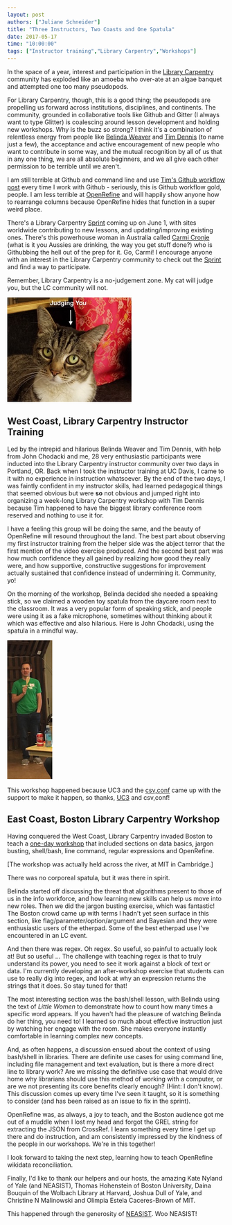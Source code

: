 ```yaml
---
layout: post
authors: ["Juliane Schneider"]
title: "Three Instructors, Two Coasts and One Spatula"
date: 2017-05-17
time: "10:00:00"
tags: ["Instructor training","Library Carpentry","Workshops"]
---
```


In the space of a year, interest and participation in the [Library Carpentry](https://librarycarpentry.github.io) community has exploded like an amoeba who over-ate at an algae banquet and attempted one too many pseudopods.

For Library Carpentry, though, this is a good thing; the pseudopods are propelling us forward across institutions, disciplines, and continents. The community, grounded in collaborative tools like Github and Gitter (I always want to type Glitter) is coalescing around lesson development and holding new workshops. Why is the buzz so strong? I think it's a combination of relentless energy from people like [Belinda Weaver](https://github.com/weaverbel) and [Tim Dennis](https://github.com/jt14den) (to name just a few), the acceptance and active encouragement of new people who want to contribute in some way, and the mutual recognition by all of us that in any one thing, we are all absolute beginners, and we all give each other permission to be terrible until we aren't.

I am still terrible at Github and command line and use [Tim's Github workflow post](http://www.tim-dennis.com/swc/2016/07/25/contributing-carpentries.html) every time I work with Github - seriously, this is Github workflow gold, people. I am less terrible at [OpenRefine](http://openrefine.org/) and will happily show anyone how to rearrange columns because OpenRefine hides that function in a super weird place.

There's a Library Carpentry [Sprint](http://pad.software-carpentry.org/lc2017) coming up on June 1, with sites worldwide contributing to new lessons, and updating/improving existing ones. There's this powerhouse woman in Australia called [Carmi Cronje](https://github.com/ccronje) (what is it you Aussies are drinking, the way you get stuff done?) who is Githubbing the hell out of the prep for it. Go, Carmi! I encourage anyone with an interest in the Library Carpentry community to check out the [Sprint](https://github.com/data-lessons/librarycarpentry) and find a way to participate.

Remember, Library Carpentry is a no-judgement zone. My cat will judge you, but the LC community will not.

![Juliane's cat](/files/2017/05/judgycat.jpg "Juliane's cat")

## West Coast, Library Carpentry Instructor Training

Led by the intrepid and hilarious Belinda Weaver and Tim Dennis, with help from John Chodacki and me, 28 very enthusiastic participants were inducted into the Library Carpentry instructor community over two days in Portland, OR. Back when I took the instructor training at UC Davis, I came to it with no experience in instruction whatsoever. By the end of the two days, I was faintly confident in my instructor skills, had learned pedagogical things that seemed obvious but were **so** not obvious and jumped right into organizing a week-long Library Carpentry workshop with Tim Dennis because Tim happened to have the biggest library conference room reserved and nothing to use it for.

I have a feeling this group will be doing the same, and the beauty of OpenRefine will resound throughout the land. The best part about observing my first instructor training from the helper side was the abject terror that the first mention of the video exercise produced. And the second best part was how much confidence they all gained by realizing how good they really were, and how supportive, constructive suggestions for improvement actually sustained that confidence instead of undermining it. Community, yo!

On the morning of the workshop, Belinda decided she needed a speaking stick, so we claimed a wooden toy spatula from the daycare room next to the classroom. It was a very popular form of speaking stick, and people were using it as a fake microphone, sometimes without thinking about it which was effective and also hilarious. Here is John Chodacki, using the spatula in a mindful way.

![Spatula](/files/2017/05/spatulamike.jpg "John Chodacki with the talking spatula")


This workshop happened because UC3 and the [csv,conf](https://csvconf.com/) came up with the support to make it happen, so thanks, [UC3](https://datapub.cdlib.org/2016/12/08/announcing-instructor-training-for-librarians/) and csv,conf!

## East Coast, Boston Library Carpentry Workshop

Having conquered the West Coast, Library Carpentry invaded Boston to teach a [one-day workshop](https://weaverbel.github.io/2017-05-11-lc-boston/) that included sections on data basics, jargon busting, shell/bash, line command, regular expressions and OpenRefine.

[The workshop was actually held across the river, at MIT in Cambridge.]

There was no corporeal spatula, but it was there in spirit. 

Belinda started off discussing the threat that algorithms present to those of us in the info workforce, and how learning new skills can help us move into new roles. Then we did the jargon busting exercise, which was fantastic! The Boston crowd came up with terms I hadn't yet seen surface in this section, like flag/parameter/option/argument and Bayesian and they were enthusiastic users of the etherpad. Some of the best etherpad use I've encountered in an LC event.

And then there was regex. Oh regex. So useful, so painful to actually look at! But so useful ... The challenge with teaching regex is that to truly understand its power, you need to see it work against a block of text or data. I'm currently developing an after-workshop exercise that students can use to really dig into regex, and look at why an expression returns the strings that it does. So stay tuned for that!

The most interesting section was the bash/shell lesson, with Belinda using the text of *Little Women* to demonstrate how to count how many times a specific word appears. If you haven't had the pleasure of watching Belinda do her thing, you need to! I learned so much about effective instruction just by watching her engage with the room. She makes everyone instantly comfortable in learning complex new concepts.

And, as often happens, a discussion ensued about the context of using bash/shell in libraries. There are definite use cases for using command line, including file management and text evaluation, but is there a more direct line to library work? Are we missing the definitive use case that would drive home why librarians should use this method of working with a computer, or are we not presenting its core benefits clearly enough? (Hint: I don't know). This discussion comes up every time I've seen it taught, so it is something to consider (and has been raised as an issue to fix in the sprint).

OpenRefine was, as always, a joy to teach, and the Boston audience got me out of a muddle when I lost my head and forgot the GREL string for extracting the JSON from CrossRef. I learn something every time I get up there and do instruction, and am consistently impressed by the kindness of the people in our workshops. We're in this together!

I look forward to taking the next step, learning how to teach OpenRefine wikidata reconciliation.

Finally, I'd like to thank our helpers and our hosts, the amazing Kate Nyland of Yale (and NEASIST), Thomas Hohenstein of Boston University, Daina Bouquin of the Wolbach Library at Harvard, Joshua Dull of Yale, and Christine N Malinowski and Olimpia Estela Caceres-Brown of MIT.

This happened through the generosity of [NEASIST](https://neasist.asist.org). Woo NEASIST!
